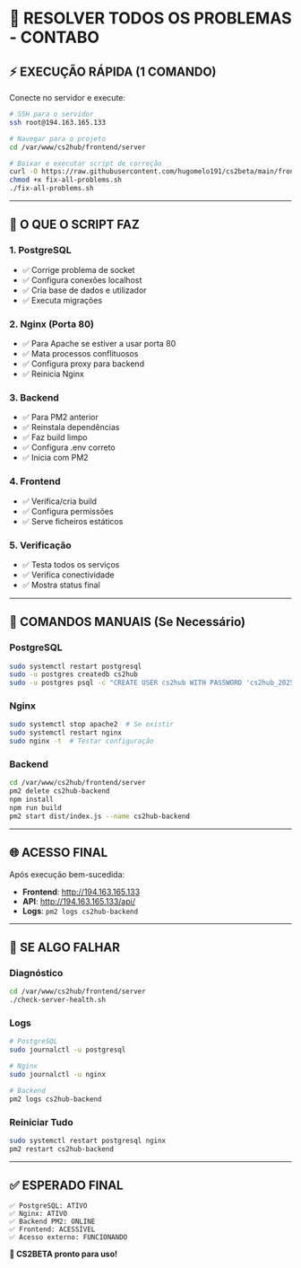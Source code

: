 # 🚀 RESOLVER TODOS OS PROBLEMAS - CONTABO

## ⚡ **EXECUÇÃO RÁPIDA (1 COMANDO)**

Conecte no servidor e execute:

```bash
# SSH para o servidor
ssh root@194.163.165.133

# Navegar para o projeto
cd /var/www/cs2hub/frontend/server

# Baixar e executar script de correção
curl -O https://raw.githubusercontent.com/hugomelo191/cs2beta/main/frontend/server/fix-all-problems.sh
chmod +x fix-all-problems.sh
./fix-all-problems.sh
```

---

## 🎯 **O QUE O SCRIPT FAZ**

### 1. **PostgreSQL** 
- ✅ Corrige problema de socket
- ✅ Configura conexões localhost
- ✅ Cria base de dados e utilizador
- ✅ Executa migrações

### 2. **Nginx (Porta 80)**
- ✅ Para Apache se estiver a usar porta 80
- ✅ Mata processos conflituosos
- ✅ Configura proxy para backend
- ✅ Reinicia Nginx

### 3. **Backend**
- ✅ Para PM2 anterior
- ✅ Reinstala dependências
- ✅ Faz build limpo
- ✅ Configura .env correto
- ✅ Inicia com PM2

### 4. **Frontend**
- ✅ Verifica/cria build
- ✅ Configura permissões
- ✅ Serve ficheiros estáticos

### 5. **Verificação**
- ✅ Testa todos os serviços
- ✅ Verifica conectividade
- ✅ Mostra status final

---

## 🔧 **COMANDOS MANUAIS (Se Necessário)**

### PostgreSQL
```bash
sudo systemctl restart postgresql
sudo -u postgres createdb cs2hub
sudo -u postgres psql -c "CREATE USER cs2hub WITH PASSWORD 'cs2hub_2025_secure';"
```

### Nginx
```bash
sudo systemctl stop apache2  # Se existir
sudo systemctl restart nginx
sudo nginx -t  # Testar configuração
```

### Backend
```bash
cd /var/www/cs2hub/frontend/server
pm2 delete cs2hub-backend
npm install
npm run build
pm2 start dist/index.js --name cs2hub-backend
```

---

## 🌐 **ACESSO FINAL**

Após execução bem-sucedida:
- **Frontend**: http://194.163.165.133
- **API**: http://194.163.165.133/api/
- **Logs**: `pm2 logs cs2hub-backend`

---

## 🚨 **SE ALGO FALHAR**

### Diagnóstico
```bash
cd /var/www/cs2hub/frontend/server
./check-server-health.sh
```

### Logs
```bash
# PostgreSQL
sudo journalctl -u postgresql

# Nginx  
sudo journalctl -u nginx

# Backend
pm2 logs cs2hub-backend
```

### Reiniciar Tudo
```bash
sudo systemctl restart postgresql nginx
pm2 restart cs2hub-backend
```

---

## ✅ **ESPERADO FINAL**

```
✅ PostgreSQL: ATIVO
✅ Nginx: ATIVO  
✅ Backend PM2: ONLINE
✅ Frontend: ACESSÍVEL
✅ Acesso externo: FUNCIONANDO
```

**🎉 CS2BETA pronto para uso!** 